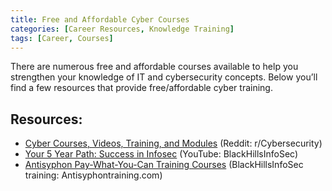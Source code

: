```yaml
---
title: Free and Affordable Cyber Courses
categories: [Career Resources, Knowledge Training]
tags: [Career, Courses]
---
```

There are numerous free and affordable courses available to help you strengthen your knowledge of IT and cybersecurity concepts. Below you’ll find a few resources that provide free/affordable cyber training.

## Resources:

- [Cyber Courses, Videos, Training, and Modules](https://www.reddit.com/r/cybersecurity/wiki/training) (Reddit: r/Cybersecurity)
- [Your 5 Year Path: Success in Infosec](https://www.youtube.com/watch?v=Uv-AfK7PkxU) (YouTube: BlackHillsInfoSec)
- [Antisyphon Pay-What-You-Can Training Courses](https://www.antisyphontraining.com) (BlackHillsInfoSec training: Antisyphontraining.com)




